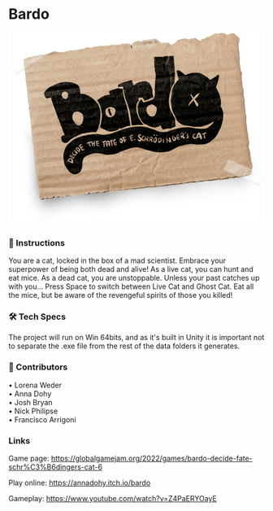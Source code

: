 # Bardo

![Bardo](https://github.com/lorenaweder/ggj2022/blob/main/Assets/UI%20Images/START_SCREEN_LOGO.png?raw=true)

### 🤔 Instructions

You are a cat, locked in the box of a mad scientist. Embrace your superpower of being both dead and alive! As a live cat, you can hunt and eat mice. As a dead cat, you are unstoppable. Unless your past catches up with you... Press Space to switch between Live Cat and Ghost Cat. Eat all the mice, but be aware of the revengeful spirits of those you killed!

### 🛠 Tech Specs

The project will run on Win 64bits, and as it's built in Unity it is important not to separate the .exe file from the rest of the data folders it generates.

### 🤝 Contributors

• Lorena Weder \
• Anna Dohy \
• Josh Bryan \
• Nick Philipse \
• Francisco Arrigoni

### Links

Game page: https://globalgamejam.org/2022/games/bardo-decide-fate-schr%C3%B6dingers-cat-6 

Play online: https://annadohy.itch.io/bardo

Gameplay: https://www.youtube.com/watch?v=Z4PaERYOayE 

